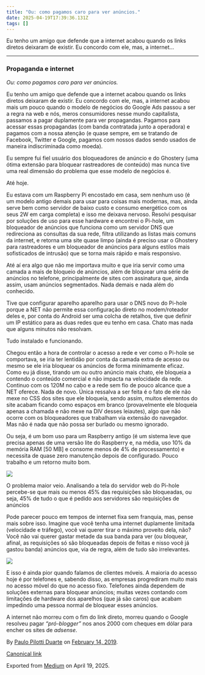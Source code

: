 ```yaml
---
title: "Ou: como pagamos caro para ver anúncios."
date: 2025-04-19T17:39:36.131Z
tags: []
---
```


Eu tenho um amigo que defende que a internet acabou quando os links diretos deixaram de existir. Eu concordo com ele, mas, a internet…

* * *

### Propaganda e internet

_Ou: como pagamos caro para ver anúncios._

Eu tenho um amigo que defende que a internet acabou quando os links diretos deixaram de existir. Eu concordo com ele, mas, a internet acabou mais um pouco quando o modelo de negócios do Google Ads passou a ser a regra na web e nós, meros consumidores nesse mundo capitalista, passamos a pagar duplamente para ver propagandas. Pagamos para acessar essas propagandas (com banda contratada junto a operadora) e pagamos com a nossa atenção (e quase sempre, em se tratando de Facebook, Twitter e Google, pagamos com nossos dados sendo usados de maneira indiscriminada como moeda).

Eu sempre fui fiel usuário dos bloqueadores de anúncio e do Ghostery (uma ótima extensão para bloquear rastreadores de conteúdo) mas nunca tive uma real dimensão do problema que esse modelo de negócios é.

Até hoje.

Eu estava com um Raspberry Pi encostado em casa, sem nenhum uso (é um modelo antigo demais para usar para coisas mais modernas, mas, ainda serve bem como servidor de baixo custo e consumo energético com os seus 2W em carga completa) e isso me deixava nervoso. Resolvi pesquisar por soluções de uso para esse hardware e encontrei o Pi-hole, um bloqueador de anúncios que funciona como um servidor DNS que redireciona as consultas da sua rede, filtra utilizando as listas mais comuns da internet, e retorna uma site quase limpo (ainda é preciso usar o Ghostery para rastreadores e um bloqueador de anúncios para alguns estilos mais sofisticados de intrusão) que se torna mais rápido e mais responsivo.

Até aí era algo que não me importava muito e que iria servir como uma camada a mais de bloqueio de anúncios, além de bloquear uma série de anúncios no telefone, principalmente de sites com assinatura que, ainda assim, usam anúncios segmentados. Nada demais e nada além do conhecido.

Tive que configurar aparelho aparelho para usar o DNS novo do Pi-hole porque a NET não permite essa configuração direto no modem/roteador deles e, por conta do Android ser uma colcha de retalhos, tive que definir um IP estático para as duas redes que eu tenho em casa. Chato mas nada que alguns minutos não resolvam.

Tudo instalado e funcionando.

Chegou então a hora de controlar o acesso a rede e ver como o Pi-hole se comportava, se iria ter lentidão por conta da camada extra de acesso ou mesmo se ele iria bloquear os anúncios de forma minimamente eficaz. Como eu já disse, tirando um ou outro anúncio mais chato, ele bloqueia a contendo o conteúdo comercial e não impacta na velocidade da rede. Continuo com os 120M no cabo e a rede sem fio de pouco alcance que a NET oferece. Nada de novo. Única ressalva a ser feita é o fato de ele não mexe no CSS dos sites que ele bloqueia, sendo assim, muitos elementos do site acabam ficando como espaços em branco (provavelmente ele bloqueia apenas a chamada e não mexe na DIV desses leiautes), algo que não ocorre com os bloqueadores que trabalham via extensão do navegador. Mas não é nada que não possa ser burlado ou mesmo ignorado.

Ou seja, é um bom uso para um Raspberry antigo (é um sistema leve que precisa apenas de uma versão lite do Raspberry e, na média, uso 10% da memória RAM \[50 MB\] e consome menos de 4% de processamento) e necessita de quase zero manutenção depois de configurado. Pouco trabalho e um retorno muito bom.

![](https://cdn-images-1.medium.com/max/800/0*UisjCZhR3wDioWA_)

O problema maior veio. Analisando a tela do servidor web do Pi-hole percebe-se que mais ou menos 45% das requisições são bloqueadas, ou seja, 45% de tudo o que é pedido aos servidores são requisições de anúncios

Pode parecer pouco em tempos de internet fixa sem franquia, mas, pense mais sobre isso. Imagine que você tenha uma internet duplamente limitada (velocidade e tráfego), você vai querer tirar o máximo proveito dela, não? Você não vai querer gastar metade da sua banda para ver (ou bloquear, afinal, as requisições só são bloqueadas depois de feitas e nisso você já gastou banda) anúncios que, via de regra, além de tudo são irrelevantes.

![](https://cdn-images-1.medium.com/max/800/0*CI4E_UYTOIRd17nX)

E isso é ainda pior quando falamos de clientes móveis. A maioria do acesso hoje é por telefones e, sabendo disso, as empresas progrediram muito mais no acesso móvel do que no acesso fixo. Telefones ainda dependem de soluções externas para bloquear anúncios; muitas vezes contando com limitações de hardware dos aparelhos (que já são caros) que acabam impedindo uma pessoa normal de bloquear esses anúncios.

A internet não morreu com o fim do link direto, morreu quando o Google resolveu pagar _“pró-blogger”_ nos anos 2000 com cheques em dólar para encher os sites de _adsense_.

By [Paulo Pilotti Duarte](https://medium.com/@paulopilotti) on [February 14, 2019](https://medium.com/p/d721adc9604).

[Canonical link](https://medium.com/@paulopilotti/ou-como-pagamos-caro-para-ver-an%C3%BAncios-d721adc9604)

Exported from [Medium](https://medium.com) on April 19, 2025.